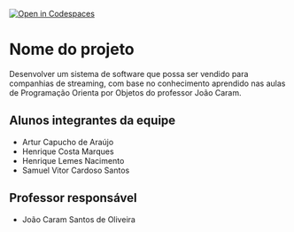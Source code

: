 [![Open in Codespaces](https://classroom.github.com/assets/launch-codespace-f4981d0f882b2a3f0472912d15f9806d57e124e0fc890972558857b51b24a6f9.svg)](https://classroom.github.com/open-in-codespaces?assignment_repo_id=10642293)
# Nome do projeto
Desenvolver um sistema de software que possa ser vendido para companhias de streaming,
com base no conhecimento aprendido nas aulas de Programação Orienta por Objetos do professor João Caram.

## Alunos integrantes da equipe

* Artur Capucho de Araújo
* Henrique Costa Marques
* Henrique Lemes Nacimento
* Samuel Vitor Cardoso Santos

## Professor responsável

* João Caram Santos de Oliveira



